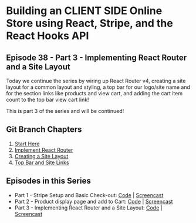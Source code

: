 # Building an CLIENT SIDE Online Store using React, Stripe, and the React Hooks API

## Episode 38 - Part 3 - Implementing React Router and a Site Layout

Today we continue the series by wiring up React Router v4, creating a site layout for a common layout and styling, a top bar for our logo/site name and for the section links like products and view cart, and adding the cart item count to the top bar view cart link!

This is part 3 of the series and will be continued!

## Git Branch Chapters

1. [Start Here](https://github.com/ReactUniversity/038-building-an-online-store-part-3-react-router-site-layout/tree/01-start-here)
2. [Implement React Router](https://github.com/ReactUniversity/038-building-an-online-store-part-3-react-router-site-layout/tree/02-implement-react-router)
3. [Creating a Site Layout](https://github.com/ReactUniversity/038-building-an-online-store-part-3-react-router-site-layout/tree/03-creating-a-site-layout)
4. [Top Bar and Site Links](https://github.com/ReactUniversity/038-building-an-online-store-part-3-react-router-site-layout/tree/04-top-bar-links)

## Episodes in this Series

- Part 1 - Stripe Setup and Basic Check-out: [Code](https://github.com/ReactUniversity/033-building-an-online-store-using-react-hooks-stripe) | [Screencast](https://www.youtube.com/watch?v=y0Yq1lPoloo)
- Part 2 - Product display page and add to Cart: [Code](https://github.com/ReactUniversity/035-building-an-online-store-part-2-creating-context-using-hooks) | [Screencast](https://www.youtube.com/watch?v=VruAamDCg2U)
- Part 3 - Implementing React Router and a Site Layout: [Code](https://github.com/ReactUniversity/038-building-an-online-store-part-3-react-router-site-layout) | [Screencast](https://www.youtube.com/watch?v=)
